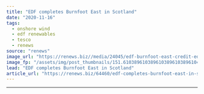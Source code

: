 ```yaml
---
title: "EDF completes Burnfoot East in Scotland"
date: "2020-11-16"
tags: 
  - onshore wind
  - edf renewables
  - tesco
  - renews
source: "renews"
image_url: "https://renews.biz//media/24045/edf-burnfoot-east-credit-edf.jpg?mode=crop&width=770&heightratio=0.6103896103896103896103896104&slimmage=true"
image_fp: "/assets/img/post_thumbnails/151.6103896103896103896103896104&slimmage=true"
lead: "EDF completes Burnfoot East in Scotland"
article_url: "https://renews.biz/64460/edf-completes-burnfoot-east-in-scotland/"
---
```


---
